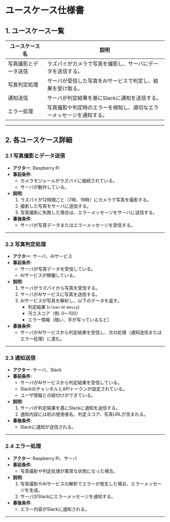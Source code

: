 # **ユースケース仕様書**

## **1. ユースケース一覧**
| ユースケース名             | 説明                                                                 |
|----------------------------|----------------------------------------------------------------------|
| 写真撮影とデータ送信       | ラズパイがカメラで写真を撮影し、サーバにデータを送信する。           |
| 写真判定処理               | サーバが受信した写真をAIサービスで判定し、結果を受け取る。           |
| 通知送信                   | サーバが判定結果を基にSlackに通知を送信する。                       |
| エラー処理                 | 写真撮影や判定時のエラーを検知し、適切なエラーメッセージを通知する。 |

---

## **2. 各ユースケース詳細**

### **2.1 写真撮影とデータ送信**
- **アクター**: Raspberry Pi
- **事前条件**:
  - カメラモジュールがラズパイに接続されている。
  - サーバが動作している。
- **説明**: 
  1. ラズパイが12時間ごと（7時、19時）にカメラで写真を撮影する。
  2. 撮影した写真をサーバに送信する。
  3. 写真撮影に失敗した場合は、エラーメッセージをサーバに送信する。
- **事後条件**:
  - サーバが写真データまたはエラーメッセージを受信する。

---

### **2.2 写真判定処理**
- **アクター**: サーバ、AIサービス
- **事前条件**:
  - サーバが写真データを受信している。
  - AIサービスが稼働している。
- **説明**: 
  1. サーバがラズパイから写真を受信する。
  2. サーバがAIサービスに写真を送信する。
  3. AIサービスが写真を解析し、以下のデータを返す。
     - 判定結果 (`clean` or `messy`)
     - 汚さスコア（例: 0〜100）
     - エラー情報（暗い、手が写っているなど）
- **事後条件**:
  - サーバがAIサービスから判定結果を受信し、次の処理（通知送信またはエラー処理）に進む。

---

### **2.3 通知送信**
- **アクター**: サーバ、Slack
- **事前条件**:
  - サーバがAIサービスから判定結果を受信している。
  - SlackのチャンネルとAPIトークンが設定されている。
  - ユーザ情報との紐付けができている。
- **説明**: 
  1. サーバが判定結果を基にSlackに通知を送信する。
  2. 通知内容には机の使用者名、判定スコア、写真URLが含まれる。
- **事後条件**:
  - Slackに通知が送信される。

---

### **2.4 エラー処理**
- **アクター**: Raspberry Pi、サーバ
- **事前条件**:
  - 写真撮影や判定処理が異常な状態になった場合。
- **説明**: 
  1. 写真撮影やAIサービスの解析でエラーが発生した場合、エラーメッセージを生成。
  2. サーバがSlackにエラーメッセージを通知する。
- **事後条件**:
  - エラー内容がSlackに通知される。

---
